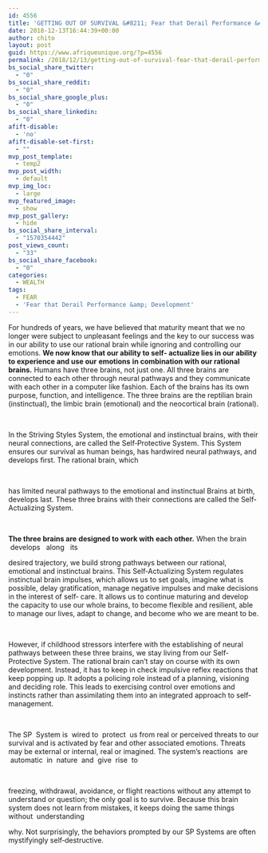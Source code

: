 ```yaml
---
id: 4556
title: 'GETTING OUT OF SURVIVAL &#8211; Fear that Derail Performance &#038; Development'
date: 2018-12-13T16:44:39+00:00
author: chito
layout: post
guid: https://www.afriqueunique.org/?p=4556
permalink: /2018/12/13/getting-out-of-survival-fear-that-derail-performance-development/
bs_social_share_twitter:
  - "0"
bs_social_share_reddit:
  - "0"
bs_social_share_google_plus:
  - "0"
bs_social_share_linkedin:
  - "0"
afift-disable:
  - 'no'
afift-disable-set-first:
  - ""
mvp_post_template:
  - temp2
mvp_post_width:
  - default
mvp_img_loc:
  - large
mvp_featured_image:
  - show
mvp_post_gallery:
  - hide
bs_social_share_interval:
  - "1570354442"
post_views_count:
  - "33"
bs_social_share_facebook:
  - "0"
categories:
  - WEALTH
tags:
  - FEAR
  - 'Fear that Derail Performance &amp; Development'
---
```

For hundreds of years, we have believed that maturity meant that we no longer were subject to unpleasant feelings and the key to our success was in our ability to use our rational brain while ignoring and controlling our emotions. **We now know that our ability to self‐ actualize lies in our ability to experience and use our** **emotions** **in combination with our rational brains.** Humans have three brains, not just one. All three brains are connected to each other through neural pathways and they communicate with each other in a computer like fashion. Each of the brains has its own purpose, function, and intelligence. The three brains are the reptilian brain (instinctual), the limbic brain (emotional) and the neocortical brain (rational).

&nbsp;

In the Striving Styles System, the emotional and instinctual brains, with their neural connections, are called the Self‐Protective System. This System ensures our survival as human beings, has hardwired neural pathways, and develops first. The rational brain, which

&nbsp;

has limited neural pathways to the emotional and instinctual Brains at birth, develops last. These three brains with their connections are called the Self‐Actualizing System.

&nbsp;

**The three brains are** **designed to work with** **each other.** When the brain   develops   along   its

desired trajectory, we build strong pathways between our rational, emotional and instinctual brains. This Self‐Actualizing System regulates instinctual brain impulses, which allows us to set goals, imagine what is possible, delay gratification, manage negative impulses and make decisions in the interest of self‐ care. It allows us to continue maturing and develop the capacity to use our whole brains, to become flexible and resilient, able to manage our lives, adapt to change, and become who we are meant to be.

&nbsp;

However, if childhood stressors interfere with the establishing of neural pathways between these three brains, we stay living from our Self‐Protective System. The rational brain can’t stay on course with its own development. Instead, it has to keep in check impulsive reflex reactions that keep popping up. It adopts a policing role instead of a planning, visioning and deciding role. This leads to exercising control over emotions and instincts rather than assimilating them into an integrated approach to self‐management.

&nbsp;

The SP  System is  wired to  protect  us from real or perceived threats to our survival and is activated by fear and other associated emotions. Threats may be external or internal, real or imagined. The system’s reactions  are  automatic  in  nature  and  give  rise  to

&nbsp;

freezing, withdrawal, avoidance, or flight reactions without any attempt to understand or question; the only goal is to survive. Because this brain system does not learn from mistakes, it keeps doing the same things without  understanding

why. Not surprisingly, the behaviors prompted by our SP Systems are often mystifyingly self‐destructive.
